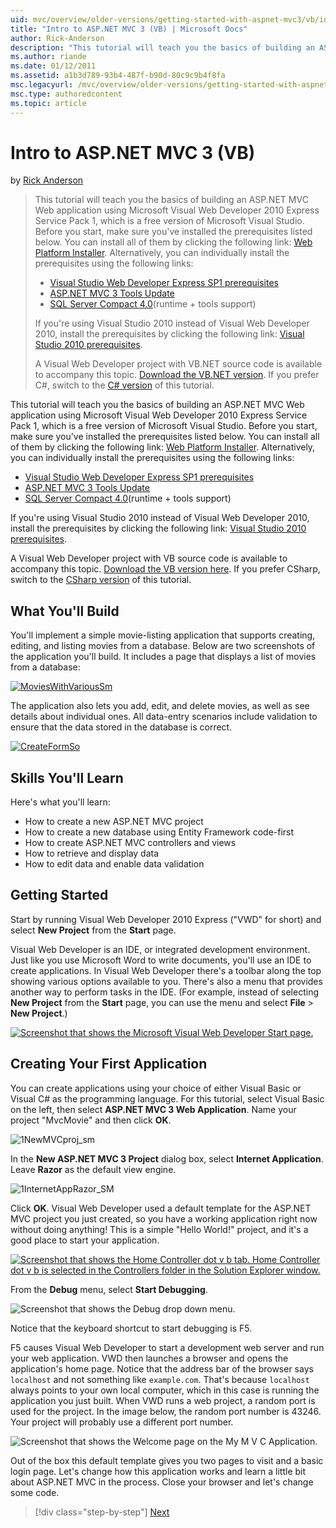 ```yaml
---
uid: mvc/overview/older-versions/getting-started-with-aspnet-mvc3/vb/intro-to-aspnet-mvc-3
title: "Intro to ASP.NET MVC 3 (VB) | Microsoft Docs"
author: Rick-Anderson
description: "This tutorial will teach you the basics of building an ASP.NET MVC Web application using Microsoft Visual Web Developer 2010 Express Service Pack 1. You will learn how to implement a simple movie-listing application that supports creating, editing, and listing movies from a database."
ms.author: riande
ms.date: 01/12/2011
ms.assetid: a1b3d789-93b4-487f-b90d-80c9c9b4f8fa
msc.legacyurl: /mvc/overview/older-versions/getting-started-with-aspnet-mvc3/vb/intro-to-aspnet-mvc-3
msc.type: authoredcontent
ms.topic: article
---
```

# Intro to ASP.NET MVC 3 (VB)

by [Rick Anderson](https://twitter.com/RickAndMSFT)

> This tutorial will teach you the basics of building an ASP.NET MVC Web application using Microsoft Visual Web Developer 2010 Express Service Pack 1, which is a free version of Microsoft Visual Studio. Before you start, make sure you've installed the prerequisites listed below. You can install all of them by clicking the following link: [Web Platform Installer](https://my.visualstudio.com/Downloads?q=visual%20studio%202010%20service%20pack%201). Alternatively, you can individually install the prerequisites using the following links:
> 
> - [Visual Studio Web Developer Express SP1 prerequisites](https://my.visualstudio.com/Downloads?q=visual%20studio%202010%20service%20pack%201)
> - [ASP.NET MVC 3 Tools Update](https://www.microsoft.com/web/gallery/install.aspx?appsxml=&amp;appid=MVC3)
> - [SQL Server Compact 4.0](https://www.microsoft.com/download/details.aspx?id=30709)(runtime + tools support)
> 
> If you're using Visual Studio 2010 instead of Visual Web Developer 2010, install the prerequisites by clicking the following link: [Visual Studio 2010 prerequisites](https://www.microsoft.com/web/gallery/install.aspx?appsxml=&amp;appid=VS2010SP1Pack).
> 
> A Visual Web Developer project with VB.NET source code is available to accompany this topic. [Download the VB.NET version](https://code.msdn.microsoft.com/Introduction-to-MVC-3-10d1b098). If you prefer C#, switch to the [C# version](../cs/intro-to-aspnet-mvc-3.md) of this tutorial.

This tutorial will teach you the basics of building an ASP.NET MVC Web application using Microsoft Visual Web Developer 2010 Express Service Pack 1, which is a free version of Microsoft Visual Studio. Before you start, make sure you've installed the prerequisites listed below. You can install all of them by clicking the following link: [Web Platform Installer](https://my.visualstudio.com/Downloads?q=visual%20studio%202010%20service%20pack%201). Alternatively, you can individually install the prerequisites using the following links:

- [Visual Studio Web Developer Express SP1 prerequisites](https://my.visualstudio.com/Downloads?q=visual%20studio%202010%20service%20pack%201)
- [ASP.NET MVC 3 Tools Update](https://www.microsoft.com/web/gallery/install.aspx?appsxml=&amp;appid=MVC3)
- [SQL Server Compact 4.0](https://www.microsoft.com/download/details.aspx?id=30709)(runtime + tools support)

If you're using Visual Studio 2010 instead of Visual Web Developer 2010, install the prerequisites by clicking the following link: [Visual Studio 2010 prerequisites](https://www.microsoft.com/web/gallery/install.aspx?appsxml=&amp;appid=VS2010SP1Pack).

A Visual Web Developer project with VB source code is available to accompany this topic. [Download the VB version here](https://code.msdn.microsoft.com/Project/Download/FileDownload.aspx?ProjectName=aspnetmvcsamples&amp;DownloadId=14824). If you prefer CSharp, switch to the [CSharp version](../cs/intro-to-aspnet-mvc-3.md) of this tutorial.

## What You'll Build

You'll implement a simple movie-listing application that supports creating, editing, and listing movies from a database. Below are two screenshots of the application you'll build. It includes a page that displays a list of movies from a database:

[![MoviesWithVariousSm](intro-to-aspnet-mvc-3/_static/image2.png)](intro-to-aspnet-mvc-3/_static/image1.png)

The application also lets you add, edit, and delete movies, as well as see details about individual ones. All data-entry scenarios include validation to ensure that the data stored in the database is correct.

[![CreateFormSo](intro-to-aspnet-mvc-3/_static/image4.png)](intro-to-aspnet-mvc-3/_static/image3.png)

## Skills You'll Learn

Here's what you'll learn:

- How to create a new ASP.NET MVC project
- How to create a new database using Entity Framework code-first
- How to create ASP.NET MVC controllers and views
- How to retrieve and display data
- How to edit data and enable data validation

## Getting Started

Start by running Visual Web Developer 2010 Express ("VWD" for short) and select **New Project** from the **Start** page.

Visual Web Developer is an IDE, or integrated development environment. Just like you use Microsoft Word to write documents, you'll use an IDE to create applications. In Visual Web Developer there's a toolbar along the top showing various options available to you. There's also a menu that provides another way to perform tasks in the IDE. (For example, instead of selecting **New Project** from the **Start** page, you can use the menu and select **File** &gt; **New Project**.)

[![Screenshot that shows the Microsoft Visual Web Developer Start page.](intro-to-aspnet-mvc-3/_static/image6.png)](intro-to-aspnet-mvc-3/_static/image5.png)

## Creating Your First Application

You can create applications using your choice of either Visual Basic or Visual C# as the programming language. For this tutorial, select Visual Basic on the left, then select **ASP.NET MVC 3 Web Application**. Name your project "MvcMovie" and then click **OK**.

![1NewMVCproj_sm](intro-to-aspnet-mvc-3/_static/image7.png)

In the **New ASP.NET MVC 3 Project** dialog box, select **Internet Application**. Leave **Razor** as the default view engine.

![1InternetAppRazor_SM](intro-to-aspnet-mvc-3/_static/image8.png)

Click **OK**. Visual Web Developer used a default template for the ASP.NET MVC project you just created, so you have a working application right now without doing anything! This is a simple "Hello World!" project, and it's a good place to start your application.

[![Screenshot that shows the Home Controller dot v b tab. Home Controller dot v b is selected in the Controllers folder in the Solution Explorer window.](intro-to-aspnet-mvc-3/_static/image10.png)](intro-to-aspnet-mvc-3/_static/image9.png)

From the **Debug** menu, select **Start Debugging**.

![Screenshot that shows the Debug drop down menu.](intro-to-aspnet-mvc-3/_static/image11.png)

Notice that the keyboard shortcut to start debugging is F5.

F5 causes Visual Web Developer to start a development web server and run your web application. VWD then launches a browser and opens the application's home page. Notice that the address bar of the browser says `localhost` and not something like `example.com`. That's because `localhost` always points to your own local computer, which in this case is running the application you just built. When VWD runs a web project, a random port is used for the project. In the image below, the random port number is 43246. Your project will probably use a different port number.

![Screenshot that shows the Welcome page on the My M V C Application.](intro-to-aspnet-mvc-3/_static/image12.png)

Out of the box this default template gives you two pages to visit and a basic login page. Let's change how this application works and learn a little bit about ASP.NET MVC in the process. Close your browser and let's change some code.

> [!div class="step-by-step"]
> [Next](adding-a-controller.md)
